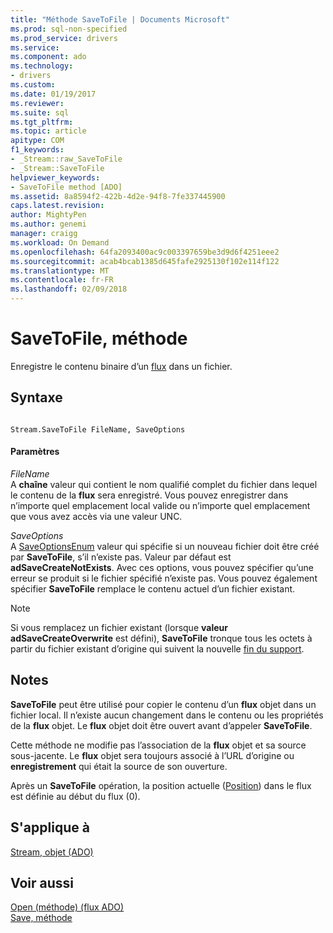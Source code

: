 ```yaml
---
title: "Méthode SaveToFile | Documents Microsoft"
ms.prod: sql-non-specified
ms.prod_service: drivers
ms.service: 
ms.component: ado
ms.technology:
- drivers
ms.custom: 
ms.date: 01/19/2017
ms.reviewer: 
ms.suite: sql
ms.tgt_pltfrm: 
ms.topic: article
apitype: COM
f1_keywords:
- _Stream::raw_SaveToFile
- _Stream::SaveToFile
helpviewer_keywords:
- SaveToFile method [ADO]
ms.assetid: 8a8594f2-422b-4d2e-94f8-7fe337445900
caps.latest.revision: 
author: MightyPen
ms.author: genemi
manager: craigg
ms.workload: On Demand
ms.openlocfilehash: 64fa2093400ac9c003397659be3d9d6f4251eee2
ms.sourcegitcommit: acab4bcab1385d645fafe2925130f102e114f122
ms.translationtype: MT
ms.contentlocale: fr-FR
ms.lasthandoff: 02/09/2018
---
```

# <a name="savetofile-method"></a>SaveToFile, méthode
Enregistre le contenu binaire d’un [flux](../../../ado/reference/ado-api/stream-object-ado.md) dans un fichier.  
  
## <a name="syntax"></a>Syntaxe  
  
```  
  
Stream.SaveToFile FileName, SaveOptions  
```  
  
#### <a name="parameters"></a>Paramètres  
 *FileName*  
 A **chaîne** valeur qui contient le nom qualifié complet du fichier dans lequel le contenu de la **flux** sera enregistré. Vous pouvez enregistrer dans n’importe quel emplacement local valide ou n’importe quel emplacement que vous avez accès via une valeur UNC.  
  
 *SaveOptions*  
 A [SaveOptionsEnum](../../../ado/reference/ado-api/saveoptionsenum.md) valeur qui spécifie si un nouveau fichier doit être créé par **SaveToFile**, s’il n’existe pas. Valeur par défaut est **adSaveCreateNotExists**. Avec ces options, vous pouvez spécifier qu’une erreur se produit si le fichier spécifié n’existe pas. Vous pouvez également spécifier **SaveToFile** remplace le contenu actuel d’un fichier existant.  
  
> [!NOTE]
>  Si vous remplacez un fichier existant (lorsque **valeur adSaveCreateOverwrite** est défini), **SaveToFile** tronque tous les octets à partir du fichier existant d’origine qui suivent la nouvelle [fin du support](../../../ado/reference/ado-api/eos-property.md).  
  
## <a name="remarks"></a>Notes  
 **SaveToFile** peut être utilisé pour copier le contenu d’un **flux** objet dans un fichier local. Il n’existe aucun changement dans le contenu ou les propriétés de la **flux** objet. Le **flux** objet doit être ouvert avant d’appeler **SaveToFile**.  
  
 Cette méthode ne modifie pas l’association de la **flux** objet et sa source sous-jacente. Le **flux** objet sera toujours associé à l’URL d’origine ou **enregistrement** qui était la source de son ouverture.  
  
 Après un **SaveToFile** opération, la position actuelle ([Position](../../../ado/reference/ado-api/position-property-ado.md)) dans le flux est définie au début du flux (0).  
  
## <a name="applies-to"></a>S'applique à  
 [Stream, objet (ADO)](../../../ado/reference/ado-api/stream-object-ado.md)  
  
## <a name="see-also"></a>Voir aussi  
 [Open (méthode) (flux ADO)](../../../ado/reference/ado-api/open-method-ado-stream.md)   
 [Save, méthode](../../../ado/reference/ado-api/save-method.md)
